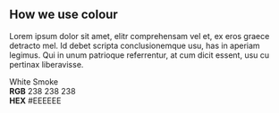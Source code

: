 ## How we use colour

Lorem ipsum dolor sit amet, elitr comprehensam vel et, ex eros graece detracto mel. Id debet scripta conclusionemque usu, has in aperiam legimus. Qui in unum patrioque referrentur, at cum dicit essent, usu cu pertinax liberavisse.


<div class="colour-drop-wrapper">
  <div class="colour-drop" style="background: #EEEEEE"></div>
  <div class="colour-drop-meta">
    <div class="colour-drop-name">White Smoke</div>
    <div class="colour-drop-code"><strong>RGB</strong> 238 238 238</div>
    <div class="colour-drop-code"><strong>HEX</strong> #EEEEEE</div>
  </div>
</div>